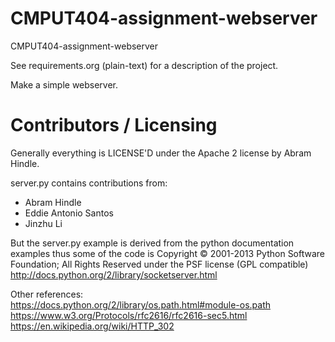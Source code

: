CMPUT404-assignment-webserver
=============================

CMPUT404-assignment-webserver

See requirements.org (plain-text) for a description of the project.

Make a simple webserver.

Contributors / Licensing
========================

Generally everything is LICENSE'D under the Apache 2 license by Abram Hindle.

server.py contains contributions from:

* Abram Hindle
* Eddie Antonio Santos
* Jinzhu Li   

But the server.py example is derived from the python documentation
examples thus some of the code is Copyright © 2001-2013 Python
Software Foundation; All Rights Reserved under the PSF license (GPL
compatible) http://docs.python.org/2/library/socketserver.html

Other references:   
https://docs.python.org/2/library/os.path.html#module-os.path   
https://www.w3.org/Protocols/rfc2616/rfc2616-sec5.html   
https://en.wikipedia.org/wiki/HTTP_302   
